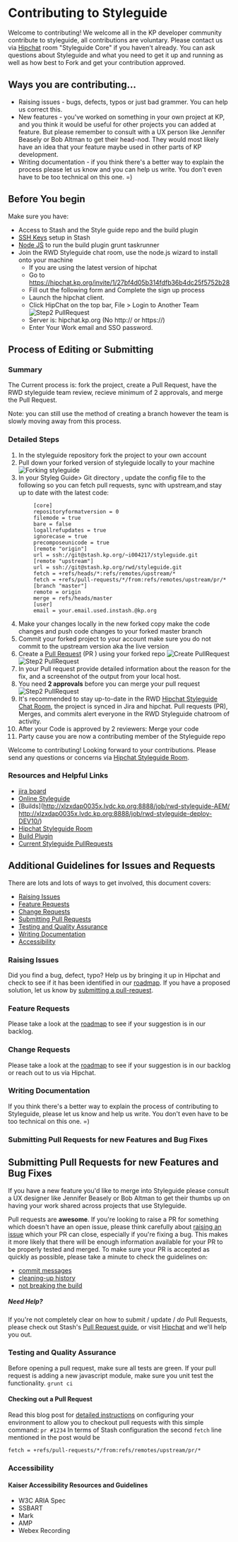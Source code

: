 # Contributing to Styleguide

Welcome to contributing! We welcome all in the KP developer community contribute to styleguide, all contributions are voluntary. Please contact us via [Hipchat](https://hipchat.kp.org/chat/room/19) room "Styleguide Core" if you haven't already. You can ask questions about Styleguide and what you need to get it up and running as well as how best to Fork and get your contribution approved.

## Ways you are contributing...
- Raising issues - bugs, defects, typos or just bad grammer. You can help us correct this.
- New features - you've worked on something in your own project at KP, and you think it would be useful for other projects you can added at feature. But please remember to consult with a UX person like Jennifer Beasely or Bob Altman to get their head-nod. They would most likely have an idea that your feature maybe used in other parts of KP development.
- Writing documentation - if you think there's a better way to explain the process please let us know and you can help us write. You don't even have to be too technical on this one. =)

## Before You begin
Make sure you have:

* Access to Stash and the Style guide repo and the build plugin
* [SSH Keys](https://stash.kp.org/plugins/servlet/ssh/account/keys) setup in Stash
* [Node JS](https://nodejs.org/en/blog/release/v0.10.42/) to run the build plugin grunt taskrunner 
* Join the RWD Styleguide chat room, use the node.js wizard to install onto your machine
	* If you ​are using the latest version of hipchat
	* Go to https://hipchat.kp.org/invite/1/27bf4d05b314fdfb36b4dc25f5752b28
	* Fill out the following form and Complete the sign up process
	* Launch the hipchat client.
	* Click HipChat on the top bar, File > Login to Another Team
	![Step2 PullRequest](https://stash.kp.org/projects/RWD/repos/styleguide/browse/_contributeme-imgs/hipchat-second-server.png)
	* Server is: hipchat.kp.org (No http:// or https://)​​
	* Enter Your Work email and SSO password.


## Process of Editing or Submitting

### Summary
The Current process is: fork the project, create a Pull Request, have the RWD styleguide team review, recieve minimum of 2 approvals, and merge the Pull Request.

Note: you can still use the method of creating a branch however the team is slowly moving away from this process.

### Detailed Steps
1. In the styleguide repository fork the project to your own account
2. Pull down your forked version of styleguide locally to your machine
![Forking styleguide](https://stash.kp.org/projects/RWD/repos/styleguide/browse/_contributeme-imgs/fork-screenshot.png)
3. In your Styleg Guide> Git  directory , update the config file to the following so you can fetch pull requests, sync with upstream,and stay up to date with the latest code:
```
		[core]
		repositoryformatversion = 0
		filemode = true
		bare = false
		logallrefupdates = true
		ignorecase = true
		precomposeunicode = true
		[remote "origin"]
		url = ssh://git@stash.kp.org/~i004217/styleguide.git
		[remote "upstream"]
		url = ssh://git@stash.kp.org/rwd/styleguide.git
		fetch = +refs/heads/*:refs/remotes/upstream/*
		fetch = +refs/pull-requests/*/from:refs/remotes/upstream/pr/*
		[branch "master"]
		remote = origin
		merge = refs/heads/master
		[user]
		email = your.email.used.instash.@kp.org
```

4. Make your changes locally in the new forked copy make the code changes and push code changes to your forked master branch
5. Commit your forked project to your account make sure you do not commit to the upstream version aka the live version
6. Create a [Pull Request](https://www.atlassian.com/git/tutorials/making-a-pull-request/) (PR ) using your forked repo
![Create PullRequest](https://stash.kp.org/projects/RWD/repos/styleguide/browse/_contributeme-imgs/create-pullRequest.png)
![Step2 PullRequest](https://stash.kp.org/projects/RWD/repos/styleguide/browse/_contributeme-imgs/pullRequest-step2.png)
7. In your Pull request provide detailed information about the reason for the fix, and a screenshot of the output from your local host.
7. You need <strong> 2 approvals</strong> before you can merge your pull request 
![Step2 PullRequest](https://stash.kp.org/projects/RWD/repos/styleguide/browse/_contributeme-imgs/approval-Pullrequest.png)
8. It's recommended to stay up-to-date in the RWD [Hipchat Styleguide Chat Room](https://hipchat.kp.org/chat/room/19), the project is synced in Jira and hipchat.  Pull requests (PR), Merges, and commits alert everyone in the RWD Styleguide ​chatroom of activity.
9. After your Code is approved by 2 reviewers: Merge your code
10. Party cause you are now a contributing member of the Styleguide repo

Welcome to contributing! Looking forward to your contributions. Please send any questions or concerns via [Hipchat Styleguide Room](https://hipchat.kp.org/chat/room/19).


### Resources and Helpful Links
* [jira board](https://jira.kp.org/browse/STYLE)
* [Online Styleguide](http://dev10.kaiserpermanente.org/styleguide)
* [Builds](http://xlzxdap0035x.lvdc.kp.org:8888/job/rwd-styleguide-AEM/
http://xlzxdap0035x.lvdc.kp.org:8888/job/rwd-styleguide-deploy-DEV10/)
* [Hipchat Styleguide Room](https://hipchat.kp.org/chat/room/19)
* [Build Plugin](https://stash.kp.org/projects/RWD/repos/build-plugin/browse)
* [Current Styleguide PullRequests](https://stash.kp.org/projects/RWD/repos/styleguide/pull-requests)


## Additional Guidelines for Issues and Requests

There are lots and lots of ways to get involved, this document covers:

* [Raising Issues](#raising-issues)
* [Feature Requests](#features)
* [Change Requests](#changes)
* [Submitting Pull Requests](#pull-requests)
* [Testing and Quality Assurance](#testing)
* [Writing Documentation](#documentation)
* [Accessibility](#accessibility)


<a name="raising-issues"></a>
### Raising Issues

Did you find a bug, defect, typo? Help us by bringing it up in Hipchat and check to see if it has been identified in our [roadmap](https://jira.kp.org/secure/RapidBoard.jspa?rapidView=50&projectKey=STYLE).
If you have a proposed solution, let us know by [submitting a pull-request](#pull-requests).

<a name="features"></a>
### Feature Requests

Please take a look at the [roadmap](https://jira.kp.org/secure/RapidBoard.jspa?rapidView=50&projectKey=STYLE) to see if your suggestion is in our backlog.

<a name="changes"></a>
### Change Requests

Please take a look at the [roadmap](https://jira.kp.org/secure/RapidBoard.jspa?rapidView=50&projectKey=STYLE) to see if your suggestion is in our backlog or reach out to us via Hipchat.

### Writing Documentation

If you think there's a better way to explain the process of contributing to Styleguide, please let us know and help us write. You don't even have to be too technical on this one. =)

<a name="pull-requests"></a>
### Submitting Pull Requests for new Features and Bug Fixes

## Submitting Pull Requests for new Features and Bug Fixes


If you have a new feature you'd like to merge into Styleguide please consult a UX designer like Jennifer Beasely or Bob Altman to get their thumbs up on having your work shared across projects that use Styleguide.

Pull requests are **awesome**. If you're looking to raise a PR for something which doesn't have an open issue, please think carefully about [raising an issue](#raising-issues) which your PR can close, especially if you're fixing a bug. 
This makes it more likely that there will be enough information available for your PR to be properly tested and merged.
To make sure your PR is accepted as quickly as possible, please take a minute to check the guidelines on:

* [commit messages]()
* [cleaning-up history]()
* [not breaking the build]()

##### Need Help?

If you're not completely clear on how to submit / update / *do* Pull Requests, please check out Stash's [Pull Request guide](https://confluence.atlassian.com/display/STASHSOURCE/Using+pull+requests+in+Stash), or visit [Hipchat](https://hipchat.kp.org/chat/room/19) and we'll help you out.


<a name="testing"></a>
### Testing and Quality Assurance

Before opening a pull request, make sure all tests are green.
If your pull request is adding a new javascript module, make sure you unit test the functionality.
``` grunt ci ```

#### Checking out a Pull Request

Read this blog post for [detailed instructions](http://dev.ghost.org/easy-git-pr-test/) on configuring your environment to allow you to checkout pull requests with this simple command: `pr #1234`
In terms of Stash configuration the second ```fetch``` line mentioned in the post would be 
```
fetch = +refs/pull-requests/*/from:refs/remotes/upstream/pr/*
```

<a name="accessibility"></a>

### Accessibility

#### Kaiser Accessibility Resources and Guidelines
* W3C ARIA Spec
* SSBART
* Mark
* AMP
* Webex Recording
